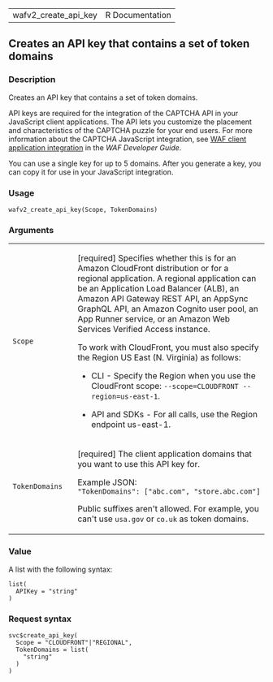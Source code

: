 <table style="width: 100%;">
<tbody>
<tr class="odd">
<td>wafv2_create_api_key</td>
<td style="text-align: right;">R Documentation</td>
</tr>
</tbody>
</table>

## Creates an API key that contains a set of token domains

### Description

Creates an API key that contains a set of token domains.

API keys are required for the integration of the CAPTCHA API in your
JavaScript client applications. The API lets you customize the placement
and characteristics of the CAPTCHA puzzle for your end users. For more
information about the CAPTCHA JavaScript integration, see [WAF client
application
integration](https://docs.aws.amazon.com/waf/latest/developerguide/waf-application-integration.html)
in the *WAF Developer Guide*.

You can use a single key for up to 5 domains. After you generate a key,
you can copy it for use in your JavaScript integration.

### Usage

    wafv2_create_api_key(Scope, TokenDomains)

### Arguments

<table>
<colgroup>
<col style="width: 35%" />
<col style="width: 65%" />
</colgroup>
<tbody>
<tr class="odd">
<td><code id="wafv2_create_api_key_:_Scope">Scope</code></td>
<td><p>[required] Specifies whether this is for an Amazon CloudFront
distribution or for a regional application. A regional application can
be an Application Load Balancer (ALB), an Amazon API Gateway REST API,
an AppSync GraphQL API, an Amazon Cognito user pool, an App Runner
service, or an Amazon Web Services Verified Access instance.</p>
<p>To work with CloudFront, you must also specify the Region US East (N.
Virginia) as follows:</p>
<ul>
<li><p>CLI - Specify the Region when you use the CloudFront scope:
<code>--scope=CLOUDFRONT --region=us-east-1</code>.</p></li>
<li><p>API and SDKs - For all calls, use the Region endpoint
us-east-1.</p></li>
</ul></td>
</tr>
<tr class="even">
<td><code
id="wafv2_create_api_key_:_TokenDomains">TokenDomains</code></td>
<td><p>[required] The client application domains that you want to use
this API key for.</p>
<p>Example JSON: <code
style="white-space: pre;">⁠"TokenDomains": ["abc.com", "store.abc.com"]⁠</code></p>
<p>Public suffixes aren't allowed. For example, you can't use
<code>usa.gov</code> or <code>co.uk</code> as token domains.</p></td>
</tr>
</tbody>
</table>

### Value

A list with the following syntax:

    list(
      APIKey = "string"
    )

### Request syntax

    svc$create_api_key(
      Scope = "CLOUDFRONT"|"REGIONAL",
      TokenDomains = list(
        "string"
      )
    )
